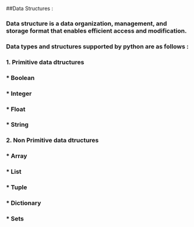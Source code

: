 ##Data Structures :

### Data structure is a data organization, management, and storage format that enables efficient access and modification.

### Data types and structures supported by python are as follows :
### 1. Primitive data dtructures 
### * Boolean
### * Integer
### * Float
### * String
### 2. Non Primitive data dtructures 
### * Array
### * List
### * Tuple
### * Dictionary
### * Sets

